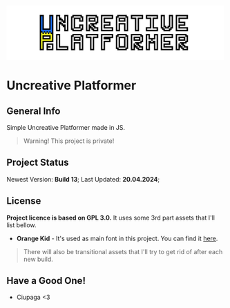 ![Logo](https://github.com/CiupagaPL/Uncreative_Platformer/blob/main/Sprites/Logo2.png)
# Uncreative Platformer

## General Info
Simple Uncreative Platformer made in JS.
> Warning! This project is private!

## Project Status
Newest Version: **Build 13**;
Last Updated: **20.04.2024**;

## License
**Project licence is based on GPL 3.0.** It uses some 3rd part assets that I'll list bellow.
- **Orange Kid** - It's used as main font in this project. You can find it [here](https://www.1001fonts.com/orange-kid-font.html).

> There will also be transitional assets that I'll try to get rid of after each new build.

## Have a Good One!
- Ciupaga <3

